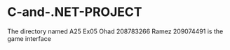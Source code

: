# C-and-.NET-PROJECT
The directory named A25 Ex05 Ohad 208783266 Ramez 209074491 is the game interface